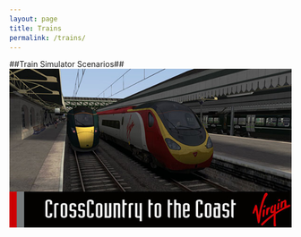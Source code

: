 ```yaml
---
layout: page
title: Trains
permalink: /trains/
---
```

##Train Simulator Scenarios##
[![CrossCountry to the Coast](/images/scenarios/crosscountry-to-the-coast-thumbnail.jpg)](001)